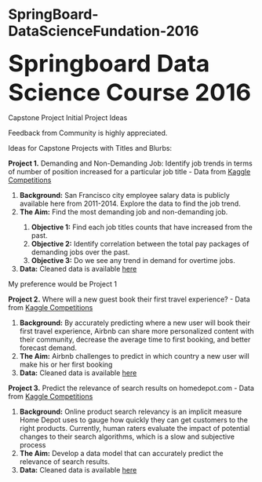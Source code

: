 # SpringBoard-DataScienceFundation-2016

<b><font size="11">Springboard Data Science Course 2016</font></b>

Capstone Project
Initial Project Ideas

Feedback from Community is highly appreciated.

Ideas for Capstone Projects with Titles and Blurbs:

<b>Project 1.</b>  Demanding and Non-Demanding Job: Identify job trends in terms of number of position increased for a particular job title - Data from <a href = "https://www.kaggle.com/kaggle/sf-salaries">Kaggle Competitions</a>

<ol><li><b>Background:</b> San Francisco city employee salary data is publicly available here from 2011-2014. Explore the data to find the job trend. </li>
<li><b>The Aim:</b> Find the most demanding job and non-demanding job.</li>
	<ol><li><b>Objective 1:</b> Find each job titles counts that have increased from the past.</li>
	<li><b>Objective 2:</b> Identify correlation between the total pay packages of demanding jobs over the past.</li>
	<li><b>Objective 3:</b> Do we see any trend in demand for overtime jobs.</li></ol>
<li><b>Data:</b> Cleaned data is available <a href = "http://transparentcalifornia.com/salaries/2014/state-of-california/">here</a></li></ol>
My preference would be Project 1 

<b>Project 2.</b>  Where will a new guest book their first travel experience?  - Data from <a href = "https://www.kaggle.com/c/airbnb-recruiting-new-user-bookings/data">Kaggle Competitions</a>

<ol><li><b>Background:</b> By accurately predicting where a new user will book their first travel experience, Airbnb can share more personalized content with their community, decrease the average time to first booking, and better forecast demand. </li>
<li><b>The Aim:</b> Airbnb challenges to predict in which country a new user will make his or her first booking
<li><b>Data:</b> Cleaned data is available <a href = "https://www.kaggle.com/c/airbnb-recruiting-new-user-bookings/data/">here</a></li></ol>


<b>Project 3.</b> Predict the relevance of search results on homedepot.com   - Data from <a href = "https://www.kaggle.com/c/airbnb-recruiting-new-user-bookings/data">Kaggle Competitions</a>

<ol><li><b>Background:</b> Online product search relevancy is an implicit measure Home Depot uses to gauge how quickly they can get customers to the right products. Currently, human raters evaluate the impact of potential changes to their search algorithms, which is a slow and subjective process </li>
<li><b>The Aim:</b> Develop a data model that can accurately predict the relevance of search results.
<li><b>Data:</b> Cleaned data is available <a href = "https://www.kaggle.com/c/home-depot-product-search-relevance/data">here</a></li></ol>

